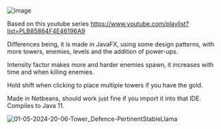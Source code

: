 ![image](https://github.com/J-Wll/tower-defence-javafx/assets/80954812/5c415740-0e8f-4fdb-b58d-4caf90d5bc59)

Based on this youtube series https://www.youtube.com/playlist?list=PLB85864F4E46196A9

Differences being, it is made in JavaFX, using some design patterns, with more towers, enemies, levels and the addition of power-ups.


Intensity factor makes more and harder enemies spawn, it increases with time and when killing enemies.

Hold shift when clicking to place multiple towers if you have the gold.

Made in Netbeans, should work just fine if you import it into that IDE. Compiles to Java 11.

![01-05-2024-20-06-Tower_Defence-PertinentStableLlama](https://github.com/J-Wll/tower-defence-javafx/assets/80954812/841805e3-d682-47ae-a151-ab0730dcef6c)
